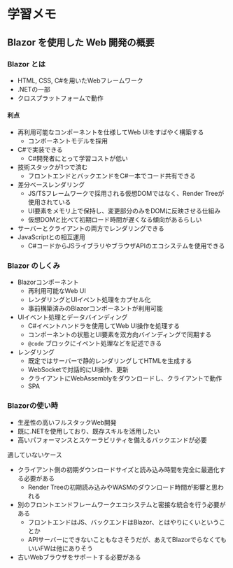# 学習メモ

## Blazor を使用した Web 開発の概要

### Blazor とは

- HTML, CSS, C#を用いたWebフレームワーク
- .NETの一部
- クロスプラットフォームで動作

#### 利点

- 再利用可能なコンポーネントを仕様してWeb UIをすばやく構築する
  - コンポーネントモデルを採用
- C#で実装できる
  - C#開発者にとって学習コストが低い
- 技術スタックが1つで済む
  - フロントエンドとバックエンドをC#一本でコード共有できる
- 差分ベースレンダリング
  - JS/TSフレームワークで採用される仮想DOMではなく、Render Treeが使用されている
  - UI要素をメモリ上で保持し、変更部分のみをDOMに反映させる仕組み
  - 仮想DOMと比べて初期ロード時間が遅くなる傾向があるらしい
- サーバーとクライアントの両方でレンダリングできる
- JavaScriptとの相互運用
  - C#コードからJSライブラリやブラウザAPIのエコシステムを使用できる

### Blazor のしくみ

- Blazorコンポーネント
  - 再利用可能なWeb UI
  - レンダリングとUIイベント処理をカプセル化
  - 事前構築済みのBlazorコンポーネントが利用可能
- UIイベント処理とデータバインディング
  - C#イベントハンドラを使用してWeb UI操作を処理する
  - コンポーネントの状態とUI要素を双方向バインディングで同期する
  - `@code` ブロックにイベント処理などを記述できる
- レンダリング
  - 既定ではサーバーで静的レンダリングしてHTMLを生成する
  - WebSocketで対話的にUI操作、更新
  - クライアントにWebAssemblyをダウンロードし、クライアントで動作
  - SPA

### Blazorの使い時

- 生産性の高いフルスタックWeb開発
- 既に.NETを使用しており、既存スキルを活用したい
- 高いパフォーマンスとスケーラビリティを備えるバックエンドが必要

適していないケース

- クライアント側の初期ダウンロードサイズと読み込み時間を完全に最適化する必要がある
  - Render Treeの初期読み込みやWASMのダウンロード時間が影響と思われる
- 別のフロントエンドフレームワークエコシステムと密接な統合を行う必要がある
  - フロントエンドはJS、バックエンドはBlazor、とはやりにくいということか
  - APIサーバーにできないこともなさそうだが、あえてBlazorでらなくてもいいFWは他にありそう
- 古いWebブラウザをサポートする必要がある
